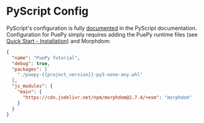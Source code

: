 # PyScript Config

PyScript's configuration is fully [documented](https://docs.pyscript.net/2025.2.2/user-guide/configuration/) in the PyScript documentation. Configuration for PuePy simply requires adding the PuePy runtime files (see [Quick Start - Installation](../getting-started/quick-start.md)) and Morphdom:

```JSON
{
  "name": "PuePy Tutorial",
  "debug": true,
  "packages": [
    "./puepy-{{project_version}}-py3-none-any.whl"
  ],
  "js_modules": {
    "main": {
      "https://cdn.jsdelivr.net/npm/morphdom@2.7.4/+esm": "morphdom"
    }
  }
}
```